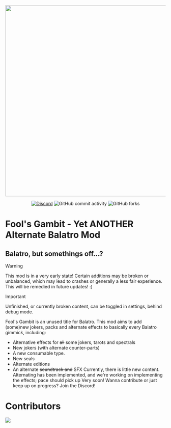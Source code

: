 <div align="center">
  
<img src="foolsgambitlogo.png" width="600">

  [![Discord](https://img.shields.io/discord/1333746061784649768?&logo=discord&label=discord)](https://discord.gg/m6Hm6KyQRz)
  ![GitHub commit activity](https://img.shields.io/github/commit-activity/w/jenkuuuuuu/Fools-Gambit)
  ![GitHub forks](https://img.shields.io/github/forks/jenkuuuuuu/Fools-Gambit)
</div>

# Fool's Gambit - Yet ANOTHER Alternate Balatro Mod
## Balatro, but somethings off...?

> [!WARNING]
> This mod is in a very early state! Certain additions may be broken or unbalanced, which may lead to crashes or generally a less fair experience. This will be remedied in future updates! :)

> [!IMPORTANT]
> Unfinished, or currently broken content, can be toggled in settings, behind debug mode. 

Fool's Gambit is an unused title for Balatro. This mod aims to add (some)new jokers, packs and alternate effects to basically every Balatro gimmick, including:
- Alternative effects for ~~all~~ some jokers, tarots and spectrals
- New jokers (with alternate counter-parts)
- A new consumable type.
- New seal~~s~~
- Alternate editions
- An alternate ~~soundtrack and~~ SFX
Currently, there is little new content. Alternating has been implemented, and we're working on implementing the effects; pace should pick up Very soon! 
Wanna contribute or just keep up on progress? Join the Discord! 


# Contributors
<a href="https://github.com/jenkuuuuuu/Fools-Gambit/graphs/contributors">
  <img src="https://contrib.rocks/image?repo=jenkuuuuuu/Fools-Gambit" />
</a>

